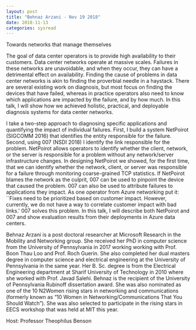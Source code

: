 ```yaml
---
layout: post
title: "Behnaz Arzani - Nov 19 2018"
date: 2018-11-13
categories: sysread
---
```


Towards networks that manage themselves


The goal of data center operators is to provide high availability to their customers. Data center networks operate at massive scales. Failures in these networks are unavoidable, and when they occur, they can have a detrimental effect on availability. Finding the cause of problems in data center networks is akin to finding the proverbial needle in a haystack. There are several existing work on diagnosis, but most focus on finding the devices that have failed, whereas in practice operators also need to know which applications are impacted by the failure, and by how much. In this talk, I will show how we achieved holistic, practical, and deployable diagnosis systems for data center networks.
 
I take a two-step approach to diagnosing specific applications and quantifying the impact of individual failures. First, I build a system NetPoirot (SIGCOMM 2016) that identifies the entity responsible for the failure. Second, using 007 (NSDI 2018) I identify the link responsible for the problem. NetPoirot allows operators to identify whether the client, network, or the server is responsible for a problem without any network/server infrastructure changes. In designing NetPoirot we showed, for the first time, that we can identify whether the network, client, or server was responsible for a failure through monitoring coarse-grained TCP statistics. If NetPoirot blames the network as the culprit, 007 can be used to pinpoint the device that caused the problem. 007 can also be used to attribute failures to applications they impact. As one operator from Azure networking put it: ``Fixes need to be prioritized based on customer impact. However, currently, we do not have a way to correlate customer impact with bad links.' 007 solves this problem. In this talk, I will describe both NetPoirot and 007 and show evaluation results from their deployments in Azure data centers.
 
Behnaz Arzani is a post doctoral researcher at Microsoft Research in the Mobility and Networking group. She received her PhD in computer science from the University of Pennsylvania in 2017 working working with Prof. Boon Thau Loo and Prof. Roch Guerin. She also completed her dual masters degree in computer science and electrical engineering at the University of Pennsylvania in the same year. Her B. Sc. degree is from the Electrical Engineering department at Sharif University of Technology in 2010 where she worked with Prof. Javad Salehi. Behnaz is the recipient of the University of Pennsylvania Rubinoff dissertation award. She was also nominated as one of the 10 N2Women rising stars in networking and communications (formerly known as “10 Women in Networking/Communications That You Should Watch”). She was also selected to participate in the rising stars in EECS workshop that was held at MIT this year.


 Host: Professor Theophilus Benson
